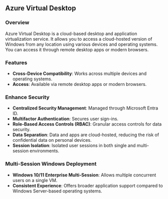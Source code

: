 ##  Azure Virtual Desktop
### Overview
Azure Virtual Desktop is a cloud-based desktop and application virtualization service. It allows you to access a cloud-hosted version of Windows from any location using various devices and operating systems. You can access it through remote desktop apps or modern browsers.

### Features
- **Cross-Device Compatibility**: Works across multiple devices and operating systems.
- **Access**: Available via remote desktop apps or modern browsers.

### Enhance Security
- **Centralized Security Management**: Managed through Microsoft Entra ID.
- **Multifactor Authentication**: Secures user sign-ins.
- **Role-Based Access Controls (RBAC)**: Granular access controls for data security.
- **Data Separation**: Data and apps are cloud-hosted, reducing the risk of confidential data on personal devices.
- **Session Isolation**: Isolated user sessions in both single and multi-session environments.

### Multi-Session Windows Deployment
- **Windows 10/11 Enterprise Multi-Session**: Allows multiple concurrent users on a single VM.
- **Consistent Experience**: Offers broader application support compared to Windows Server-based operating systems.

